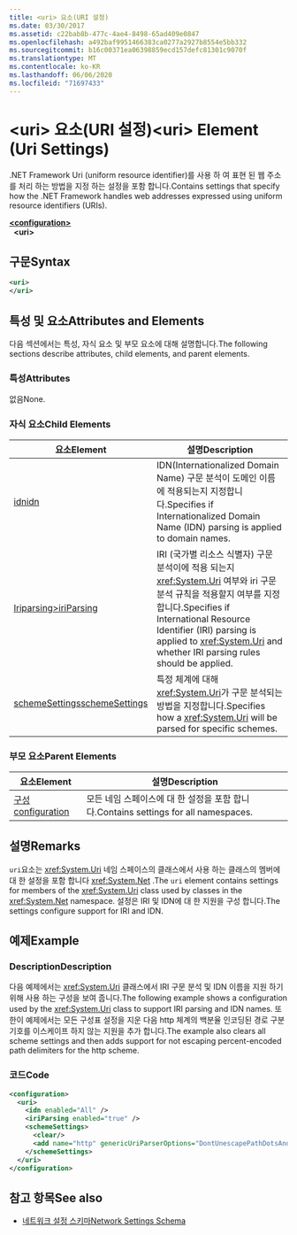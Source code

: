 ```yaml
---
title: <uri> 요소(URI 설정)
ms.date: 03/30/2017
ms.assetid: c22bab8b-477c-4ae4-8498-65ad409e0847
ms.openlocfilehash: a492baf9951466383ca0277a2927b8554e5bb332
ms.sourcegitcommit: b16c00371ea06398859ecd157defc81301c9070f
ms.translationtype: MT
ms.contentlocale: ko-KR
ms.lasthandoff: 06/06/2020
ms.locfileid: "71697433"
---
```

# <a name="uri-element-uri-settings"></a><span data-ttu-id="0ebf8-102">\<uri> 요소(URI 설정)</span><span class="sxs-lookup"><span data-stu-id="0ebf8-102">\<uri> Element (Uri Settings)</span></span>
<span data-ttu-id="0ebf8-103">.NET Framework Uri (uniform resource identifier)를 사용 하 여 표현 된 웹 주소를 처리 하는 방법을 지정 하는 설정을 포함 합니다.</span><span class="sxs-lookup"><span data-stu-id="0ebf8-103">Contains settings that specify how the .NET Framework handles web addresses expressed using uniform resource identifiers (URIs).</span></span>  
  
[**\<configuration>**](../configuration-element.md)  
&nbsp;&nbsp;**\<uri>**  
  
## <a name="syntax"></a><span data-ttu-id="0ebf8-104">구문</span><span class="sxs-lookup"><span data-stu-id="0ebf8-104">Syntax</span></span>  
  
```xml  
<uri>  
</uri>  
```  
  
## <a name="attributes-and-elements"></a><span data-ttu-id="0ebf8-105">특성 및 요소</span><span class="sxs-lookup"><span data-stu-id="0ebf8-105">Attributes and Elements</span></span>  
 <span data-ttu-id="0ebf8-106">다음 섹션에서는 특성, 자식 요소 및 부모 요소에 대해 설명합니다.</span><span class="sxs-lookup"><span data-stu-id="0ebf8-106">The following sections describe attributes, child elements, and parent elements.</span></span>  
  
### <a name="attributes"></a><span data-ttu-id="0ebf8-107">특성</span><span class="sxs-lookup"><span data-stu-id="0ebf8-107">Attributes</span></span>  
 <span data-ttu-id="0ebf8-108">없음</span><span class="sxs-lookup"><span data-stu-id="0ebf8-108">None.</span></span>  
  
### <a name="child-elements"></a><span data-ttu-id="0ebf8-109">자식 요소</span><span class="sxs-lookup"><span data-stu-id="0ebf8-109">Child Elements</span></span>  
  
|<span data-ttu-id="0ebf8-110">**요소**</span><span class="sxs-lookup"><span data-stu-id="0ebf8-110">**Element**</span></span>|<span data-ttu-id="0ebf8-111">**설명**</span><span class="sxs-lookup"><span data-stu-id="0ebf8-111">**Description**</span></span>|  
|-----------------|---------------------|  
|[<span data-ttu-id="0ebf8-112">idn</span><span class="sxs-lookup"><span data-stu-id="0ebf8-112">idn</span></span>](idn-element-uri-settings.md)|<span data-ttu-id="0ebf8-113">IDN(Internationalized Domain Name) 구문 분석이 도메인 이름에 적용되는지 지정합니다.</span><span class="sxs-lookup"><span data-stu-id="0ebf8-113">Specifies if Internationalized Domain Name (IDN) parsing is applied to domain names.</span></span>|  
|[<span data-ttu-id="0ebf8-114">Iriparsing></span><span class="sxs-lookup"><span data-stu-id="0ebf8-114">iriParsing</span></span>](iriparsing-element-uri-settings.md)|<span data-ttu-id="0ebf8-115">IRI (국가별 리소스 식별자) 구문 분석이에 적용 되는지 <xref:System.Uri> 여부와 iri 구문 분석 규칙을 적용할지 여부를 지정 합니다.</span><span class="sxs-lookup"><span data-stu-id="0ebf8-115">Specifies if International Resource Identifier (IRI) parsing is applied to <xref:System.Uri> and whether IRI parsing rules should be applied.</span></span>|  
|[<span data-ttu-id="0ebf8-116">schemeSettings</span><span class="sxs-lookup"><span data-stu-id="0ebf8-116">schemeSettings</span></span>](schemesettings-element-uri-settings.md)|<span data-ttu-id="0ebf8-117">특정 체계에 대해 <xref:System.Uri>가 구문 분석되는 방법을 지정합니다.</span><span class="sxs-lookup"><span data-stu-id="0ebf8-117">Specifies how a <xref:System.Uri> will be parsed for specific schemes.</span></span>|  
  
### <a name="parent-elements"></a><span data-ttu-id="0ebf8-118">부모 요소</span><span class="sxs-lookup"><span data-stu-id="0ebf8-118">Parent Elements</span></span>  
  
|<span data-ttu-id="0ebf8-119">**요소**</span><span class="sxs-lookup"><span data-stu-id="0ebf8-119">**Element**</span></span>|<span data-ttu-id="0ebf8-120">**설명**</span><span class="sxs-lookup"><span data-stu-id="0ebf8-120">**Description**</span></span>|  
|-----------------|---------------------|  
|[<span data-ttu-id="0ebf8-121">구성</span><span class="sxs-lookup"><span data-stu-id="0ebf8-121">configuration</span></span>](../configuration-element.md)|<span data-ttu-id="0ebf8-122">모든 네임 스페이스에 대 한 설정을 포함 합니다.</span><span class="sxs-lookup"><span data-stu-id="0ebf8-122">Contains settings for all namespaces.</span></span>|  
  
## <a name="remarks"></a><span data-ttu-id="0ebf8-123">설명</span><span class="sxs-lookup"><span data-stu-id="0ebf8-123">Remarks</span></span>  
 <span data-ttu-id="0ebf8-124">`uri`요소는 <xref:System.Uri> 네임 스페이스의 클래스에서 사용 하는 클래스의 멤버에 대 한 설정을 포함 합니다 <xref:System.Net> .</span><span class="sxs-lookup"><span data-stu-id="0ebf8-124">The `uri` element contains settings for members of the <xref:System.Uri> class used by classes in the <xref:System.Net> namespace.</span></span> <span data-ttu-id="0ebf8-125">설정은 IRI 및 IDN에 대 한 지원을 구성 합니다.</span><span class="sxs-lookup"><span data-stu-id="0ebf8-125">The settings configure support for IRI and IDN.</span></span>  
  
## <a name="example"></a><span data-ttu-id="0ebf8-126">예제</span><span class="sxs-lookup"><span data-stu-id="0ebf8-126">Example</span></span>  
  
### <a name="description"></a><span data-ttu-id="0ebf8-127">Description</span><span class="sxs-lookup"><span data-stu-id="0ebf8-127">Description</span></span>  
 <span data-ttu-id="0ebf8-128">다음 예제에서는 <xref:System.Uri> 클래스에서 IRI 구문 분석 및 IDN 이름을 지원 하기 위해 사용 하는 구성을 보여 줍니다.</span><span class="sxs-lookup"><span data-stu-id="0ebf8-128">The following example shows a configuration used by the <xref:System.Uri> class to support IRI parsing and IDN names.</span></span> <span data-ttu-id="0ebf8-129">또한이 예제에서는 모든 구성표 설정을 지운 다음 http 체계의 백분율 인코딩된 경로 구분 기호를 이스케이프 하지 않는 지원을 추가 합니다.</span><span class="sxs-lookup"><span data-stu-id="0ebf8-129">The example also clears all scheme settings and then adds support for not escaping percent-encoded path delimiters for the http scheme.</span></span>  
  
### <a name="code"></a><span data-ttu-id="0ebf8-130">코드</span><span class="sxs-lookup"><span data-stu-id="0ebf8-130">Code</span></span>  
  
```xml  
<configuration>  
  <uri>  
    <idn enabled="All" />  
    <iriParsing enabled="true" />  
    <schemeSettings>  
      <clear/>  
      <add name="http" genericUriParserOptions="DontUnescapePathDotsAndSlashes"/>  
    </schemeSettings>  
  </uri>  
</configuration>  
```  
  
## <a name="see-also"></a><span data-ttu-id="0ebf8-131">참고 항목</span><span class="sxs-lookup"><span data-stu-id="0ebf8-131">See also</span></span>

- [<span data-ttu-id="0ebf8-132">네트워크 설정 스키마</span><span class="sxs-lookup"><span data-stu-id="0ebf8-132">Network Settings Schema</span></span>](index.md)
